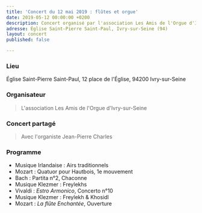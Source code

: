 ```yaml
---
title: 'Concert du 12 mai 2019 : flûtes et orgue'
date: 2019-05-12 00:00:00 +0200
description: Concert organisé par l'association Les Amis de l'Orgue d'Ivry-sur-Seine
adresse: Église Saint-Pierre Saint-Paul, Ivry-sur-Seine (94)
layout: concert
published: false

---
```

### Lieu

Église Saint-Pierre Saint-Paul, 12 place de l'Église, 94200 Ivry-sur-Seine

### Organisateur

> L'association Les Amis de l'Orgue d'Ivry-sur-Seine

### Concert partagé

> Avec l'organiste Jean-Pierre Charles

### Programme

* Musique Irlandaise : Airs traditionnels
* Mozart : Quatuor pour Hautbois, 1e mouvement
* Bach : Partita n°2, Chaconne
* Musique Klezmer : Freylekhs
* Vivaldi : _Estro Armonico_, Concerto n°10 
* Musique Klezmer : Freylekh & Khosidl
* Mozart : _La flûte Enchantée_, Ouverture